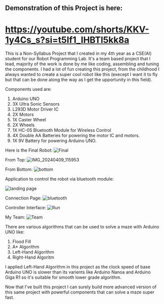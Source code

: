 ## Demonstration of this Project is here:
# https://youtube.com/shorts/KKV-1y4Cs_s?si=t5If1_IHBTl5kk8a

This is a Non-Syllabus Project that I created in my 4th year as a CSE(AI) student for our Robot Programming Lab.
It's a team based project that I lead, majority of the work is done by me like coding, assembling and tuning the components.
I had a lot of fun creating this project, from the childhood I always wanted to create a super cool robot like this (execept I want it to fly but that can be done along the way as I get the upportunity in this field).

Components used are: 
1. Arduino UNO
2. 3X Ultra Sonic Sensors
3. L293D Motor Driver IC
4. 2X Motors
5. 1X Caster Wheel
6. 2X Wheels 
7. 1X HC-05 Bluetooth Module for Wireless Control 
8. 4X Double AA Batteries for powering the motor IC and motors.
9. 1X 9V Battery for powering Arduino UNO.



Here is the Final Robot:
![Final](https://github.com/user-attachments/assets/e3444d11-7a9a-4d6e-9e62-cc71b1649c36)



From Top:
![IMG_20240409_115953](https://github.com/user-attachments/assets/703b6a37-68b3-4c3f-bc76-a26302df582f)



From Bottom:
![bottom](https://github.com/user-attachments/assets/2d74c6c0-a2fa-4857-b4fc-3c1c2c07badb)



Application to control the robot via bluetooth module:


![landing page](https://github.com/user-attachments/assets/8b3b20f3-2fba-46f7-b0ef-b5e99f856dae)



Connection Page:
![bluetooth](https://github.com/user-attachments/assets/4ab0d920-08b6-42c4-8856-6c76fa057df7)



Controller Interface:
![Run](https://github.com/user-attachments/assets/fdbe7609-b4a1-4ea8-8e24-7fec91c2fe7f)



My Team:
![Team](https://github.com/user-attachments/assets/7abdf305-71c7-4f95-ab24-9745b6fa889e)



There are various algorithms that can be used to solve a maze with Arduino UNO like:
1. Flood Fill
2. A* Algorithm
3. Left-Hand Algorithm
4. Right-Hand Algoritm

I applied Left-Hand Algorithm in this project as the clock speed of base Arduino UNO is slower than its varients like Arduino Nanoa and Arduino Giga R1 so it's suitable for smooth lower grade algorithm.


Now that I've built this project I can surely build more advanced version of this same project with powerful components that can solve a maze super fast. 

